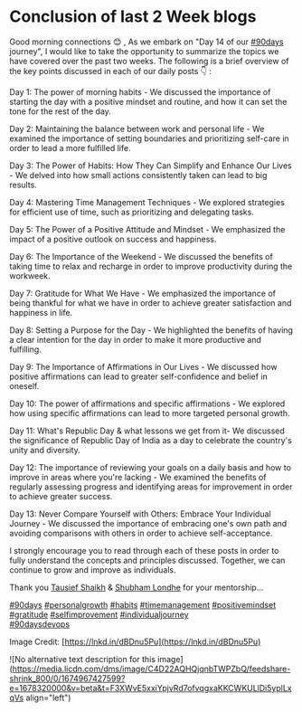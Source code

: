 # Conclusion of last 2 Week blogs

Good morning connections 😊 , As we embark on "Day 14 of our [#90days](https://www.linkedin.com/feed/hashtag/?keywords=90days&highlightedUpdateUrns=urn%3Ali%3Aactivity%3A7025322587081576448) journey", I would like to take the opportunity to summarize the topics we have covered over the past two weeks. The following is a brief overview of the key points discussed in each of our daily posts 👇 :  
  
Day 1: The power of morning habits - We discussed the importance of starting the day with a positive mindset and routine, and how it can set the tone for the rest of the day.  
  
Day 2: Maintaining the balance between work and personal life - We examined the importance of setting boundaries and prioritizing self-care in order to lead a more fulfilled life.  
  
Day 3: The Power of Habits: How They Can Simplify and Enhance Our Lives - We delved into how small actions consistently taken can lead to big results.  
  
Day 4: Mastering Time Management Techniques - We explored strategies for efficient use of time, such as prioritizing and delegating tasks.  
  
Day 5: The Power of a Positive Attitude and Mindset - We emphasized the impact of a positive outlook on success and happiness.  
  
Day 6: The Importance of the Weekend - We discussed the benefits of taking time to relax and recharge in order to improve productivity during the workweek.  
  
Day 7: Gratitude for What We Have - We emphasized the importance of being thankful for what we have in order to achieve greater satisfaction and happiness in life.  
  
Day 8: Setting a Purpose for the Day - We highlighted the benefits of having a clear intention for the day in order to make it more productive and fulfilling.  
  
Day 9: The Importance of Affirmations in Our Lives - We discussed how positive affirmations can lead to greater self-confidence and belief in oneself.  
  
Day 10: The power of affirmations and specific affirmations - We explored how using specific affirmations can lead to more targeted personal growth.  
  
Day 11: What's Republic Day & what lessons we get from it- We discussed the significance of Republic Day of India as a day to celebrate the country's unity and diversity.  
  
Day 12: The importance of reviewing your goals on a daily basis and how to improve in areas where you're lacking - We examined the benefits of regularly assessing progress and identifying areas for improvement in order to achieve greater success.  
  
Day 13: Never Compare Yourself with Others: Embrace Your Individual Journey - We discussed the importance of embracing one's own path and avoiding comparisons with others in order to achieve self-acceptance.  
  
I strongly encourage you to read through each of these posts in order to fully understand the concepts and principles discussed. Together, we can continue to grow and improve as individuals.  
  
Thank you [Tausief Shaikh](https://www.linkedin.com/in/ACoAAA-y4eMBDS3t7aG32tY5JnuUK-Xc8dgA5MY) & [Shubham Londhe](https://www.linkedin.com/in/ACoAABhZ4kMBt55axHJpEnVRp0UOUl-_JwwmPwk) for your mentorship...  
  
[#90days](https://www.linkedin.com/feed/hashtag/?keywords=90days&highlightedUpdateUrns=urn%3Ali%3Aactivity%3A7025322587081576448) [#personalgrowth](https://www.linkedin.com/feed/hashtag/?keywords=personalgrowth&highlightedUpdateUrns=urn%3Ali%3Aactivity%3A7025322587081576448) [#habits](https://www.linkedin.com/feed/hashtag/?keywords=habits&highlightedUpdateUrns=urn%3Ali%3Aactivity%3A7025322587081576448) [#timemanagement](https://www.linkedin.com/feed/hashtag/?keywords=timemanagement&highlightedUpdateUrns=urn%3Ali%3Aactivity%3A7025322587081576448) [#positivemindset](https://www.linkedin.com/feed/hashtag/?keywords=positivemindset&highlightedUpdateUrns=urn%3Ali%3Aactivity%3A7025322587081576448) [#gratitude](https://www.linkedin.com/feed/hashtag/?keywords=gratitude&highlightedUpdateUrns=urn%3Ali%3Aactivity%3A7025322587081576448) [#selfimprovement](https://www.linkedin.com/feed/hashtag/?keywords=selfimprovement&highlightedUpdateUrns=urn%3Ali%3Aactivity%3A7025322587081576448) [#individualjourney](https://www.linkedin.com/feed/hashtag/?keywords=individualjourney&highlightedUpdateUrns=urn%3Ali%3Aactivity%3A7025322587081576448)  
[#90daysdevops](https://www.linkedin.com/feed/hashtag/?keywords=90daysdevops&highlightedUpdateUrns=urn%3Ali%3Aactivity%3A7025322587081576448)  
  
Image Credit: [https://lnkd.in/dBDnu5Pu](https://lnkd.in/dBDnu5Pu)

![No alternative text description for this image](https://media.licdn.com/dms/image/C4D22AQHQjqnbTWPZbQ/feedshare-shrink_800/0/1674967427599?e=1678320000&v=beta&t=F3XWvE5xxiYpjvRd7ofvqgxaKKCWKULlDi5yplLxqVs align="left")